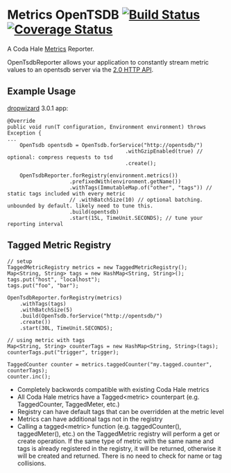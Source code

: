 Metrics OpenTSDB  [![Build Status](https://travis-ci.org/sps/metrics-opentsdb.png?branch=master)](https://travis-ci.org/sps/metrics-opentsdb) [![Coverage Status](https://coveralls.io/repos/sps/metrics-opentsdb/badge.png?branch=master)](https://coveralls.io/r/sps/metrics-opentsdb?branch=master)
================
A Coda Hale [Metrics](http://metrics.codahale.com/) Reporter.

OpenTsdbReporter allows your application to constantly stream metric values to an opentsdb server
via the [2.0 HTTP API](http://opentsdb.net/docs/build/html/api_http/index.html).

Example Usage
-------------

[dropwizard](http://dropwizard.io/) 3.0.1 app:

    @Override
    public void run(T configuration, Environment environment) throws Exception {
    ...
        OpenTsdb opentsdb = OpenTsdb.forService("http://opentsdb/")
                                          .withGzipEnabled(true) // optional: compress requests to tsd
                                          .create();

        OpenTsdbReporter.forRegistry(environment.metrics())
                        .prefixedWith(environment.getName())
                        .withTags(ImmutableMap.of("other", "tags")) // static tags included with every metric
                        // .withBatchSize(10) // optional batching. unbounded by default. likely need to tune this.
                        .build(opentsdb)
                        .start(15L, TimeUnit.SECONDS); // tune your reporting interval


Tagged Metric Registry
----------------------

    // setup
    TaggedMetricRegistry metrics = new TaggedMetricRegistry();
    Map<String, String> tags = new HashMap<String, String>();
    tags.put("host", "localhost");
    tags.put("foo", "bar");

    OpenTsdbReporter.forRegistry(metrics)
        .withTags(tags)
        .withBatchSize(5)
		.build(OpenTsdb.forService("http://opentsdb/")
		.create())
		.start(30L, TimeUnit.SECONDS);

	// using metric with tags
	Map<String, String> counterTags = new HashMap<String, String>(tags);
	counterTags.put("trigger", trigger);

	TaggedCounter counter = metrics.taggedCounter("my.tagged.counter", counterTags);
	counter.inc();

* Completely backwords compatible with existing Coda Hale metrics
* All Coda Hale metrics have a Tagged\<metric\> counterpart (e.g. TaggedCounter, TaggedMeter, etc.)
* Registry can have default tags that can be overridden at the metric level
* Metrics can have additional tags not in the registry
* Calling a tagged\<metric\> function (e.g. taggedCounter(), taggedMeter(), etc.) on the TaggedMetric registry will perform a get or create operation.  If the same type of metric with the same name and tags is already registered in the registry, it will be returned, otherwise it will be created and returned.  There is no need to check for name or tag collisions.








